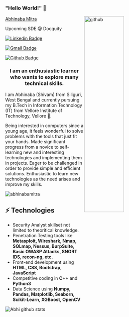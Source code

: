 ### "Hello World!" 👋

<img align="right" src="https://media.giphy.com/media/dzaUX7CAG0Ihi/giphy.gif" alt="github" width="50%" height="40%">

[Abhinaba Mitra](https://abhinabamitra.github.io/Portfolio/)

Upcoming SDE @ Docquity

[![Linkedin Badge](https://img.shields.io/badge/LinkedIn-0077B5?style=for-the-badge&logo=linkedin&logoColor=white)](https://www.linkedin.com/in/abhinabamitra19/) 

[![Gmail Badge](https://img.shields.io/badge/Gmail-D14836?style=for-the-badge&logo=gmail&logoColor=white)](mailto:abhinabamtra19@gmail.com)

[![Github Badge](https://img.shields.io/badge/GitHub-100000?style=for-the-badge&logo=github&logoColor=white)](https://github.com/abhinabamitra)

<h3 align="center">I am an enthusiastic learner who wants to explore many technical skills.</h3>

I am Abhinaba (Shivam) from Siliguri, West Bengal and currently pursuing my B.Tech in Information Technology (IT) from Vellore Institute of Technology, Vellore 🏫.

Being interested in computers since a young age, it feels wonderful to solve problems with the tools that just fit your hands.
Made significant progress from a novice to self-learning new and  interesting technologies and implementing them in projects.
Eager to be challenged in order to provide simple and efficient solutions.
Enthusiastic to  learn new technologies as the need arises and improve my skills.

<p align="left"> <img src="https://komarev.com/ghpvc/?username=abhinabamitra" alt="abhinabamitra" /> </p>

## ⚡ Technologies
- Security Analyst skillset not limited to theoritical knowledge.
- Penetration Testing tools like **Metasploit, Wireshark, Nmap, SQLmap, Nessus, BurpSuite, Basic OWASP Attacks, SNORT IDS, recon-ng, etc.**
- Front-end development using **HTML, CSS, Bootstrap, JavaScript**
- Competitive coding in **C++** and **Python3**
- Data Science using **Numpy, Pandas, Matplotlib, Seaborn, Scikit-Learn, XGBoost, OpenCV**

![Abhi github stats](https://github-readme-stats.vercel.app/api?username=abhinabamitra&hide=["issues"]&show_icons=true)
